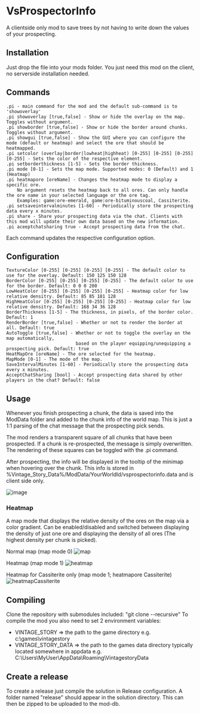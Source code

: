 # VsProspectorInfo
A clientside only mod to save trees by not having to write down the values of your prospecting.
## Installation
Just drop the file into your mods folder. You just need this mod on the client, no serverside installation needed.


## Commands

    .pi - main command for the mod and the default sub-command is to 'showoverlay'
    .pi showoverlay [true,false] - Show or hide the overlay on the map. Toggles without argument.
    .pi showborder [true,false] - Show or hide the border around chunks. Toggles without argument.
    .pi showgui [true,false] - Show the GUI where you can configure the mode (default or heatmap) and select the ore that should be heatmapped.
    .pi setcolor (overlay|border|lowheat|highheat) [0-255] [0-255] [0-255] [0-255] - Sets the color of the respective element.
    .pi setborderthickness [1-5] - Sets the border thickness. 
    .pi mode [0-1] - Sets the map mode. Supported modes: 0 (Default) and 1 (Heatmap)
    .pi heatmapore [oreName] - Changes the heatmap mode to display a specific ore.
        No argument resets the heatmap back to all ores. Can only handle the ore name in your selected language or the ore tag.
        Examples: game:ore-emerald, game:ore-bituminouscoal, Cassiterite.
    .pi setsaveintervalminutes [1-60] - Periodically store the prospecting data every x minutes.
    .pi share - Share your prospecting data via the chat. Clients with this mod will update their own data based on the new information.
    .pi aceeptchatsharing true - Accept prospecting data from the chat.

Each command updates the respective configuration option.

## Configuration

    TextureColor [0-255] [0-255] [0-255] [0-255] - The default color to use for the overlay. Default: 150 125 150 128
    BorderColor [0-255] [0-255] [0-255] [0-255] - The default color to use for the border. Default: 0 0 0 200
    LowHeatColor [0-255] [0-255] [0-255] [0-255] - Heatmap color for low relative densitry. Default: 85 85 181 128
    HighHeatColor [0-255] [0-255] [0-255] [0-255] - Heatmap color for low relative densitry. Default: 168 34 36 128
    BorderThickness [1-5] - The thickness, in pixels, of the border color. Default: 1
    RenderBorder [true,false] - Whether or not to render the border at all. Default: true
    AutoToggle [true,false] - Whether or not to toggle the overlay on the map automatically, 
                              based on the player equipping/unequipping a prospecting pick. Default: true
    HeatMapOre [oreName] - The ore selected for the heatmap.
    MapMode [0-1] - The mode of the map.
    SaveIntervalMinutes [1-60] - Periodically store the prospecting data every x minutes.
    AcceptChatSharing [bool] - Accept prospecting data shared by other players in the chat? Default: false

## Usage

Whenever you finish prospecting a chunk, the data is saved into the ModData folder and added to the chunk info of the world map. This is just a 1:1 parsing of the chat message that the prospecting pick sends. 

The mod renders a transparent square of all chunks that have been prospected. If a chunk is re-prospected, the message is simply overwritten. The rendering of these squares can be toggled with the .pi command.

After prospecting, the info will be displayed in the tooltip of the minimap when hovering over the chunk. This info is stored in %Vintage_Story_Data%/ModData/YourWorldId/vsprospectorinfo.data and is client side only.

![image](https://user-images.githubusercontent.com/5238284/79952656-09e3f680-847b-11ea-96c9-b4cb9b47355f.png)

### Heatmap

A map mode that displays the relative density of the ores on the map via a color gradient. Can be enabled/disabled and switched between displaying the density of just one ore and displaying the density of all ores (The highest density per chunk is picked).

Normal map (map mode 0)
![map](https://user-images.githubusercontent.com/24532072/168427928-96b134aa-288d-4d4c-ade6-ddcb002c6d51.png)


Heatmap (map mode 1)
![heatmap](https://user-images.githubusercontent.com/24532072/168427930-571788d3-eca5-4cbb-b6d6-caf2c6b9bcd1.png)


Heatmap for Cassiterite only (map mode 1; heatmapore Cassiterite)
![heatmapCassiterite](https://user-images.githubusercontent.com/24532072/168427932-9fd7020f-3248-4708-8f68-25a082a86bd2.png)



## Compiling
Clone the repository with submodules included: "git clone --recursive"
To compile the mod you also need to set 2 environment variables:
- VINTAGE_STORY => the path to the game directory e.g. c:\games\vintagestory
- VINTAGE_STORY_DATA => the path to the games data directory typically located somewhere in appdata e.g. C:\Users\MyUser\AppData\Roaming\VintagestoryData

## Create a release
To create a release just compile the solution in Release configuration. A folder named "release" should appear in the solution directory.
This can then be zipped to be uploaded to the mod-db.
